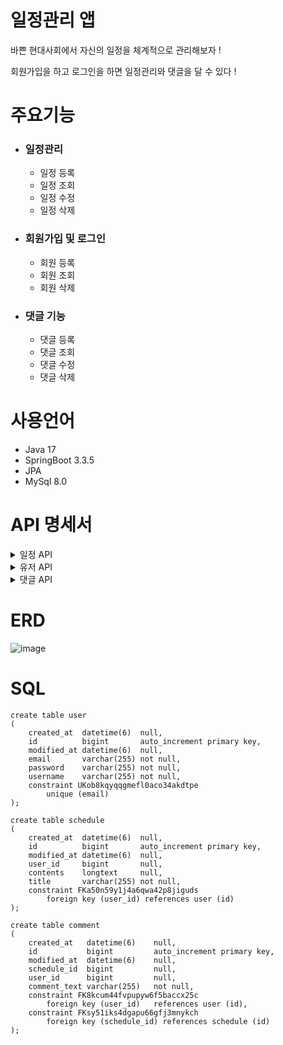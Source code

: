 # 일정관리 앱
바쁜 현대사회에서 자신의 일정을 체계적으로 관리해보자 !

회원가입을 하고 로그인을 하면 일정관리와 댓글을 달 수 있다 !


# 주요기능
- ### 일정관리
  
  - 일정 등록
  - 일정 조회
  - 일정 수정
  - 일정 삭제

- ### 회원가입 및 로그인

  - 회원 등록
  - 회원 조회
  - 회원 삭제

- ### 댓글 기능

  - 댓글 등록
  - 댓글 조회
  - 댓글 수정
  - 댓글 삭제


# 사용언어 
- Java 17
- SpringBoot 3.3.5
- JPA
- MySql 8.0

# API 명세서
<details>
<summary> 일정 API </summary>

| 기능 | Method | **URL** | **request** | **response** | **상태코드** |
| --- | --- | --- | --- | --- | --- |
| 일정 등록 | POST | /api/schedules  | 요청 body | 등록 정보 | 200 OK, 400 비정상 값 |
| 전체 일정 조회 | GET | /api/schedules |  | 다건 응답 정보 | 200 OK |
| 선택 일정 조회 | GET | /api/schedules/{schedules_id} | 요청 param(id) | 단건 응답 정보 | 200 OK, 404 선택한 일정이 사라짐 |
| 일정 수정 | PATCH | /api/schedules/{schedules_id}  | 요청 param(id), 요청 body | 수정 정보 | 200 OK, 400 비정상 값, 403 비밀번호 틀림 |
| 일정 삭제 | DELETE | /api/schedules/{schedules_id}  | 요청 param(id) | 삭제 정보 | 200 OK, 403 비밀번호 틀림, 404 선택한 일정이 사라짐 |

1. 일정등록
  - 요청(request) : POST /api/schedules
  ```
{
	"userName" : "박영배",
	"title" : "제목",
	"content" : "내용"
}
  ```
  - 응답(response)
```
{
  "schedule_id" : "1",
  "title" : "제목",
  "contents" : "내용"
}
```
2. 전체 일정 조회
- 요청(request) : GET /api/schedules
- 응답(response)
```
{
  "schedules" :[ {
    "schedule_id": "1",
    "userName" : "박영배"
    "title" : "제목",
    "content" : "내용"
}, {
        "schedule_id": "2",
        "userName" : "고강혁"
        "title" : "제목",
        "content" : "내용"
    },
]
}
```
3. 선택 일정 조회
- 요청(request) : GET /api/schedules/{schedule_id}
- 응답(response)
```
{
    "schedule_id": "1",
    "title" : "일정1",
    "content" : "공부",
}
```
4. 일정 수정
- 요청(request) : PATCH /api/schedules/{schedule_id}
```
{
    "title" : "수정된 제목",
    "content" : "수정된 내용"
}
```
- 응답(response)
```
{
  "schedule_id": "2",
  "title": "수정된 제목",
  "contents": "수정된 내용"
}
```
5. 일정 삭제
- 요청(request) : DELETE /api/schedules/{schedule_id}
- 응답(response) : 200 OK

</details>

<details>
<summary> 유저 API </summary>

| 기능 | Method | **URL** | **request** | **response** | **상태코드** |
| --- | --- | --- | --- | --- | --- |
| 유저 등록 | POST | /api/users  | 요청 body | 등록 정보 | 200 OK, 400 비정상 값 |
| 전체 유저 조회 | GET | /api/users |  | 다건 응답 정보 | 200 OK |
| 선택 유저 조회 | GET | /api/users/{user_id} | 요청 param(id) | 단건 응답 정보 | 200 OK, 404 선택한 유저가 사라짐 |
| 유저 삭제 | DELETE | /api/users/{user_id}  | 요청 param(id) | 삭제 정보 | 200 OK, 404 선택한 유저가 사라짐 |

1. 유저 등록
  - 요청(request) : POST /api/users
  ```
{
    "username" : "김창배",
    "password" : "123123",
    "email" : "ABCD@gmail.com"
}
  ```
  - 응답(response)
```
{
  "user_id" : "1",
  "username" : "김창배",
  "email" : "ABCD@gmail.com"
}
```
2. 전체 일정 조회
- 요청(request) : GET /api/users
- 응답(response)
```
[
    {
        "user_id": 1,
        "username": "김창배",
        "email": "ABCD@gmail.com"
    }, {
	"user_id": 2,
        "username": "박영배",
        "email": "ABCDE@gmail.com"
    }
]
```
3. 선택 일정 조회
- 요청(request) : GET /api/users/{user_id}
- 응답(response)
```
{
    "user_id": 1,
    "username": "김창배",
    "email": "ABCD@gmail.com"
}
```
4. 일정 삭제
- 요청(request) : DELETE /api/users/{user_id}
- 응답(response) : 200 OK

</details>

<details>
<summary> 댓글 API </summary>

| 기능 | Method | **URL** | **request** | **response** | **상태코드** |
| --- | --- | --- | --- | --- | --- |
| 댓글 등록 | POST | /api/comments  | 요청 body | 등록 정보 | 200 OK, 400 비정상 값 |
| 전체 댓글 조회 | GET | /api/comments |  | 다건 응답 정보 | 200 OK |
| 선택 댓글 조회 | GET | /api/comments/{comment_id} | 요청 param(id) | 단건 응답 정보 | 200 OK, 404 선택한 댓글이 사라짐 |
| 댓글 수정 | PATCH | /api/comments/{comment_id}  | 요청 param(id), 요청 body | 수정 정보 | 200 OK, 400 비정상 값 |
| 댓글 삭제 | DELETE | /api/comments/{comments_id}  | 요청 param(id) | 삭제 정보 | 200 OK, 404 선택한 댓글이 사라짐 |

1. 유저 등록
  - 요청(request) : POST /api/comments
  ```
{
    "schedule_id" : 1,
    "commentText" : "와! 대단해요!"
}
  ```
  - 응답(response)
```
{
  "comment_id" : "1",
  "commentText" : "와! 대단해요!"
}
```
2. 전체 일정 조회
- 요청(request) : GET /api/comments
- 응답(response)
```
[
    {
 	 "comment_id" : "1",
 	 "commentText" : "와! 대단해요!"
    }, {
	"comment_id" : "2",
        "commentText" : "와! 대단해요!"
    }
]
```
3. 선택 일정 조회
- 요청(request) : GET /api/comments/{comment_id}
- 응답(response)
```
{
  "comment_id" : "1",
  "commentText" : "와! 대단해요!"
}
```
4. 일정 수정
- 요청(request) : PATCH /api/comments/{comment_id}
```
{
    "commentText" : "수정된 댓글!"
}
```
- 응답(response)
```
{
    "comment_id" : "1"
    "commentText" : "수정된 댓글!"
}
```
5. 일정 삭제
- 요청(request) : DELETE /api/comments/{comment_id}
- 응답(response) : 200 OK

</details>




# ERD


![image](https://github.com/user-attachments/assets/2afd441e-87d7-44e4-8671-80867ef63d70)




# SQL


```
create table user
(
    created_at  datetime(6)  null,
    id          bigint       auto_increment primary key,
    modified_at datetime(6)  null,
    email       varchar(255) not null,
    password    varchar(255) not null,
    username    varchar(255) not null,
    constraint UKob8kqyqqgmefl0aco34akdtpe
        unique (email)
);

create table schedule
(
    created_at  datetime(6)  null,
    id          bigint       auto_increment primary key,
    modified_at datetime(6)  null,
    user_id     bigint       null,
    contents    longtext     null,
    title       varchar(255) not null,
    constraint FKa50n59y1j4a6qwa42p8jiguds
        foreign key (user_id) references user (id)
);

create table comment
(
    created_at   datetime(6)    null,
    id           bigint         auto_increment primary key,
    modified_at  datetime(6)    null,
    schedule_id  bigint         null,
    user_id      bigint         null,
    comment_text varchar(255)   not null,
    constraint FK8kcum44fvpupyw6f5baccx25c
        foreign key (user_id)   references user (id),
    constraint FKsy51iks4dgapu66gfj3mnykch
        foreign key (schedule_id) references schedule (id)
);


```
